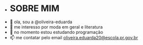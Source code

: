 - # SOBRE MIM
-   👋 ola, sou a @oliveira-eduarda
- 👀 me interesso por moda em geral e literatura
- 🌱 no momento estou estudando programação
- 📫 me contatar pelo email oliveira.eduarda20@escola.pr.gov.br


